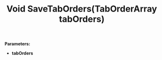 ﻿---
uid: crmscript_ref_NSPreferenceAgent_SaveTabOrders
title: Void SaveTabOrders(TabOrderArray tabOrders)
intellisense: NSPreferenceAgent.SaveTabOrders
keywords: NSPreferenceAgent, SaveTabOrders
so.topic: reference
---



**Parameters:**
 - **tabOrders** 
